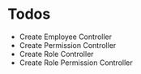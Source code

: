 # Todos

- Create Employee Controller
- Create Permission Controller
- Create Role Controller
- Create Role Permission Controller